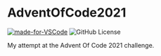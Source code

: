 # AdventOfCode2021

[![made-for-VSCode](https://img.shields.io/badge/Made%20for-VSCode-1f425f.svg)](https://code.visualstudio.com/)
![GitHub License](https://img.shields.io/github/license/barthogenes/AdventOfCode2020)

My attempt at the Advent Of Code 2021 challenge.
